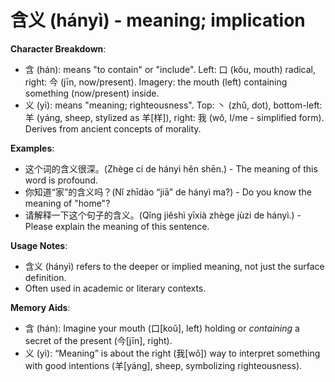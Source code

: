 # **含义 (hányì) - meaning; implication**

**Character Breakdown**:  
- 含 (hán): means "to contain" or "include". Left: 口 (kǒu, mouth) radical, right: 今 (jīn, now/present). Imagery: the mouth (left) containing something (now/present) inside.  
- 义 (yì): means "meaning; righteousness". Top: 丶 (zhǔ, dot), bottom-left: 羊 (yáng, sheep, stylized as 羊[样]), right: 我 (wǒ, I/me - simplified form). Derives from ancient concepts of morality.

**Examples**:  
- 这个词的含义很深。(Zhège cí de hányì hěn shēn.) - The meaning of this word is profound.  
- 你知道“家”的含义吗？(Nǐ zhīdào “jiā” de hányì ma?) - Do you know the meaning of "home"?  
- 请解释一下这个句子的含义。(Qǐng jiěshì yīxià zhège jùzi de hányì.) - Please explain the meaning of this sentence.

**Usage Notes**:  
- 含义 (hányì) refers to the deeper or implied meaning, not just the surface definition.  
- Often used in academic or literary contexts.

**Memory Aids**:  
- 含 (hán): Imagine your mouth (口[koǔ], left) holding or *containing* a secret of the present (今[jīn], right).  
- 义 (yì): “Meaning” is about the right (我[wǒ]) way to interpret something with good intentions (羊[yáng], sheep, symbolizing righteousness).